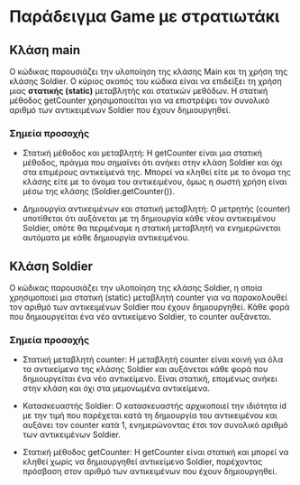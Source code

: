 # Παράδειγμα Game με στρατιωτάκι

## Κλάση main

Ο κώδικας παρουσιάζει την υλοποίηση της κλάσης Main και τη χρήση της κλάσης Soldier. Ο κύριος σκοπός του κώδικα είναι να επιδείξει τη χρήση μιας **στατικής (static)** μεταβλητής και στατικών μεθόδων. Η στατική μέθοδος getCounter χρησιμοποιείται για να επιστρέψει τον συνολικό αριθμό των αντικειμένων Soldier που έχουν δημιουργηθεί.

### Σημεία προσοχής

- Στατική μέθοδος και μεταβλητή: Η getCounter είναι μια στατική μέθοδος, πράγμα που σημαίνει ότι ανήκει στην κλάση Soldier και όχι στα επιμέρους αντικείμενά της. Μπορεί να κληθεί είτε με το όνομα της κλάσης είτε με το όνομα του αντικειμένου, όμως η σωστή χρήση είναι μέσω της κλάσης (Soldier.getCounter()).   

- Δημιουργία αντικειμένων και στατική μεταβλητή: Ο μετρητής (counter) υποτίθεται ότι αυξάνεται με τη δημιουργία κάθε νέου αντικειμένου Soldier, οπότε θα περιμέναμε η στατική μεταβλητή να ενημερώνεται αυτόματα με κάθε δημιουργία αντικειμένου.

## Κλάση Soldier

Ο κώδικας παρουσιάζει την υλοποίηση της κλάσης Soldier, η οποία χρησιμοποιεί μια στατική (static) μεταβλητή counter για να παρακολουθεί τον αριθμό των αντικειμένων Soldier που έχουν δημιουργηθεί. Κάθε φορά που δημιουργείται ένα νέο αντικείμενο Soldier, το counter αυξάνεται.

### Σημεία προσοχής

- Στατική μεταβλητή counter: Η μεταβλητή counter είναι κοινή για όλα τα αντικείμενα της κλάσης Soldier και αυξάνεται κάθε φορά που δημιουργείται ένα νέο αντικείμενο. Είναι στατική, επομένως ανήκει στην κλάση και όχι στα μεμονωμένα αντικείμενα.   

- Κατασκευαστής Soldier: Ο κατασκευαστής αρχικοποιεί την ιδιότητα id με την τιμή που παρέχεται κατά τη δημιουργία του αντικειμένου και αυξάνει τον counter κατά 1, ενημερώνοντας έτσι τον συνολικό αριθμό των αντικειμένων Soldier.   

- Στατική μέθοδος getCounter: Η getCounter είναι στατική και μπορεί να κληθεί χωρίς να δημιουργηθεί αντικείμενο Soldier, παρέχοντας πρόσβαση στον αριθμό των αντικειμένων που έχουν δημιουργηθεί.   
